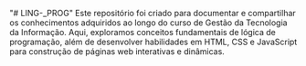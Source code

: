 "# LING-_PROG"
Este repositório foi criado para documentar e compartilhar os conhecimentos adquiridos ao longo do curso de Gestão da Tecnologia da Informação. Aqui, exploramos conceitos fundamentais de lógica de programação, além de desenvolver habilidades em HTML, CSS e JavaScript para construção de páginas web interativas e dinâmicas.
